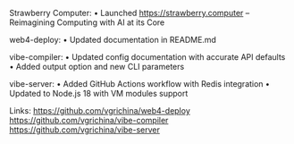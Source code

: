 Strawberry Computer:
• Launched https://strawberry.computer – Reimagining Computing with AI at its Core

web4-deploy:
• Updated documentation in README.md

vibe-compiler:
• Updated config documentation with accurate API defaults
• Added output option and new CLI parameters

vibe-server:
• Added GitHub Actions workflow with Redis integration
• Updated to Node.js 18 with VM modules support

Links:
https://github.com/vgrichina/web4-deploy
https://github.com/vgrichina/vibe-compiler
https://github.com/vgrichina/vibe-server